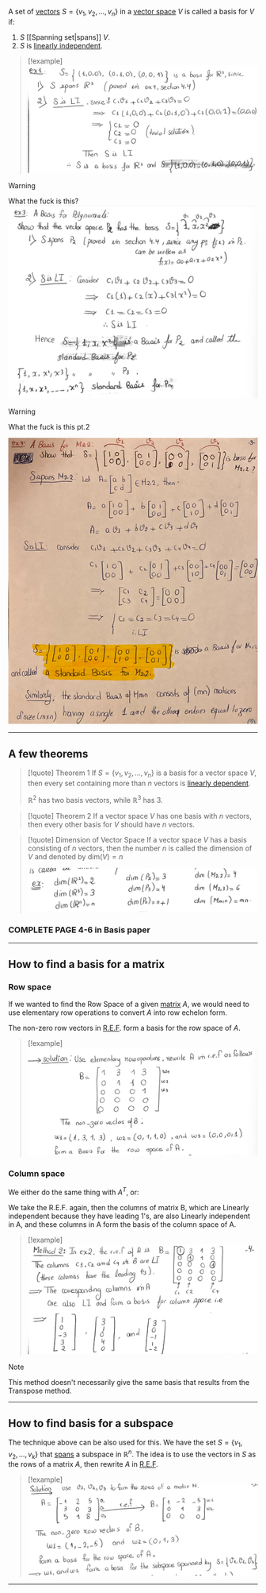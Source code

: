 A set of [vectors](Vectors.md) $S=\{v_1, v_2, \dots, v_n\}$ in a [vector space](Vector%20spaces.md) $V$ is called a basis for $V$ if:
1) $S$ [[Spanning set|spans]] $V$.
2) $S$ is [linearly independent](Linear%20dependence.md).


> [!example]
> ![](../z_images/Pasted%20image%2020230816174951.png)

> [!warning]
> What the fuck is this?
> ![](../z_images/Pasted%20image%2020230816175045.png)

> [!warning]
> What the fuck is this pt.2
> 
> ![](../z_images/Pasted%20image%2020230816175239.png)

---

## A few theorems

> [!quote] Theorem 1
> If $S=\{v_1, v_2, \dots, v_n\}$ is a basis for a vector space $V$, then every set containing more than $n$ vectors is [linearly dependent](Linear%20dependence.md).
> 
> $\mathbb{R}^2$ has two basis vectors, while $\mathbb{R}^3$ has 3.
> 

> [!quote] Theorem 2
> If a vector space $V$ has one basis with $n$ vectors, then every other basis for $V$ should have $n$ vectors.

> [!quote] Dimension of Vector Space
> If a vector space $V$ has a basis consisting of $n$ vectors, then the number $n$ is called the dimension of $V$ and denoted by $\text{dim}(V)=n$
> 
> ![](../z_images/Pasted%20image%2020230816180314.png)


### COMPLETE PAGE 4-6 in Basis paper

---

## How to find a basis for a matrix

### Row space

If we wanted to find the Row Space of a given [matrix](Matrix%20(ML).md) $A$, we would need to use elementary row operations to convert $A$ into row echelon form.

The non-zero row vectors in [R.E.F](Gaussian%20Elimination.md). form a basis for the row space of $A$.

> [!example]
> ![](../z_images/Pasted%20image%2020230817124515.png)


### Column space

We either do the same thing with $A^T$, or:

We take the R.E.F. again, then the columns of matrix B, which are Linearly independent because they have leading 1's, are also Linearly independent in A, and these columns in A form the basis of the column space of A.

> [!example]
> ![](../z_images/Pasted%20image%2020230817131432.png)

> [!note]
> This method doesn't necessarily give the same basis that results from the Transpose method.

---

## How to find basis for a subspace

The technique above can be also used for this.
We have the set $S=\{v_1, v_2, \dots, v_k\}$ that [spans](Spanning%20set.md) a subspace in $\mathbb{R}^n$.
The idea is to use the vectors in $S$ as the rows of a matrix $A$, then rewrite $A$ in [R.E.F](Gaussian%20Elimination.md).

> [!example]
> ![](../z_images/Pasted%20image%2020230817125734.png)

---

